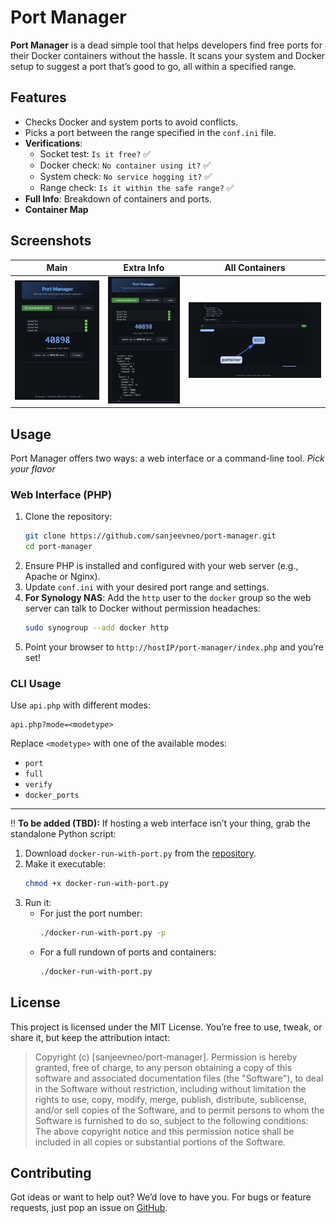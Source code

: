 # Port Manager

**Port Manager** is a dead simple tool that helps developers find free ports for their Docker containers without the hassle. It scans your system and Docker setup to suggest a port that’s good to go, all within a specified range.

## Features

- Checks Docker and system ports to avoid conflicts.
- Picks a port between the range specified in the `conf.ini` file.
- **Verifications**:
  - Socket test: `Is it free?` ✅
  - Docker check: `No container using it?` ✅
  - System check: `No service hogging it?` ✅
  - Range check: `Is it within the safe range?` ✅
- **Full Info**: Breakdown of containers and ports.
- **Container Map**

## Screenshots

| Main | Extra Info | All Containers |
|:------------:|:------------:|:------------:|
| ![Screenshot 1](screenshots/screenshot1.jpeg) | ![Screenshot 2](screenshots/screenshot2.jpeg) | ![Screenshot 3](screenshots/screenshot3.jpeg) |

## Usage

Port Manager offers two ways: a web interface or a command-line tool. *Pick your flavor*

### Web Interface (PHP)

1. Clone the repository:
   ```bash
   git clone https://github.com/sanjeevneo/port-manager.git
   cd port-manager
   ```
2. Ensure PHP is installed and configured with your web server (e.g., Apache or Nginx).
3. Update `conf.ini` with your desired port range and settings.
4. **For Synology NAS**: Add the `http` user to the `docker` group so the web server can talk to Docker without permission headaches:
   ```bash
   sudo synogroup --add docker http
   ```
5. Point your browser to `http://hostIP/port-manager/index.php` and you’re set!

### CLI Usage

Use `api.php` with different modes:

```text
api.php?mode=<modetype>
````

Replace `<modetype>` with one of the available modes:

* `port`
* `full`
* `verify`
* `docker_ports`

---

‼️ **To be added (TBD):**
If hosting a web interface isn’t your thing, grab the standalone Python script:

1. Download `docker-run-with-port.py` from the [repository](https://github.com/sanjeevneo/port-manager).
2. Make it executable:
   ```bash
   chmod +x docker-run-with-port.py
   ```
3. Run it:
   - For just the port number:
     ```bash
     ./docker-run-with-port.py -p
     ```
   - For a full rundown of ports and containers:
     ```bash
     ./docker-run-with-port.py
     ```

## License

This project is licensed under the MIT License. You’re free to use, tweak, or share it, but keep the attribution intact:

> Copyright (c) [sanjeevneo/port-manager]. Permission is hereby granted, free of charge, to any person obtaining a copy of this software and associated documentation files (the "Software"), to deal in the Software without restriction, including without limitation the rights to use, copy, modify, merge, publish, distribute, sublicense, and/or sell copies of the Software, and to permit persons to whom the Software is furnished to do so, subject to the following conditions: The above copyright notice and this permission notice shall be included in all copies or substantial portions of the Software.

## Contributing

Got ideas or want to help out? We’d love to have you. For bugs or feature requests, just pop an issue on [GitHub](https://github.com/sanjeevneo/port-manager).
